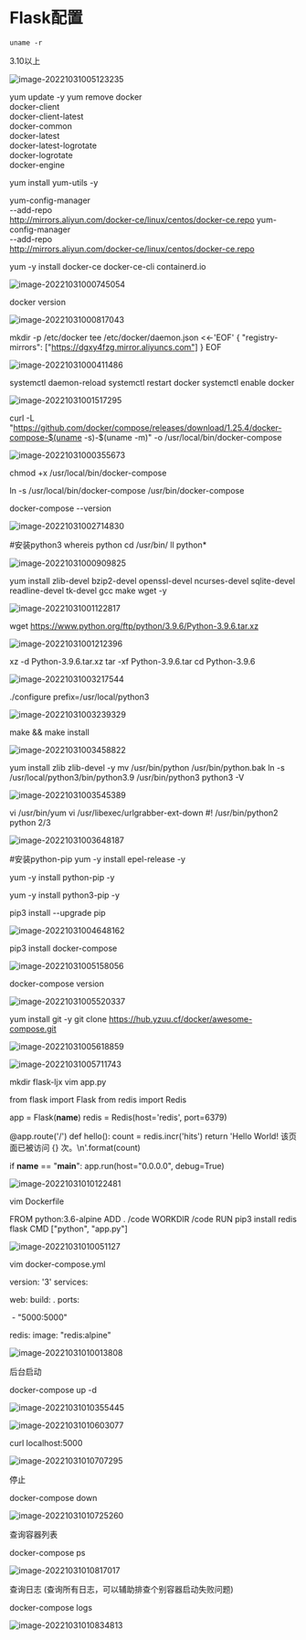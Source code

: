 # Flask配置



```
uname -r
```

3.10以上

![image-20221031005123235](C:\Users\sakura\AppData\Roaming\Typora\typora-user-images\image-20221031005123235.png)



yum update -y
yum remove docker \
                  docker-client \
                  docker-client-latest \
                  docker-common \
                  docker-latest \
                  docker-latest-logrotate \
                  docker-logrotate \
                  docker-engine



yum install  yum-utils -y

yum-config-manager \
    --add-repo \
    http://mirrors.aliyun.com/docker-ce/linux/centos/docker-ce.repo
	 yum-config-manager \
    --add-repo \
    http://mirrors.aliyun.com/docker-ce/linux/centos/docker-ce.repo

yum -y install docker-ce docker-ce-cli containerd.io

![image-20221031000745054](C:\Users\sakura\AppData\Roaming\Typora\typora-user-images\image-20221031000745054.png)



docker version

![image-20221031000817043](C:\Users\sakura\AppData\Roaming\Typora\typora-user-images\image-20221031000817043.png)



mkdir -p /etc/docker
tee /etc/docker/daemon.json <<-'EOF'
{
"registry-mirrors": ["https://dgxy4fzg.mirror.aliyuncs.com"]
}
EOF

![image-20221031000411486](C:\Users\sakura\AppData\Roaming\Typora\typora-user-images\image-20221031000411486.png)



systemctl daemon-reload
systemctl restart docker
systemctl enable docker

![image-20221031001517295](C:\Users\sakura\AppData\Roaming\Typora\typora-user-images\image-20221031001517295.png)



curl -L "https://github.com/docker/compose/releases/download/1.25.4/docker-compose-$(uname -s)-$(uname -m)" -o /usr/local/bin/docker-compose

![image-20221031000355673](C:\Users\sakura\AppData\Roaming\Typora\typora-user-images\image-20221031000355673.png)



 chmod +x /usr/local/bin/docker-compose

 ln -s /usr/local/bin/docker-compose /usr/bin/docker-compose

docker-compose --version

![image-20221031002714830](C:\Users\sakura\AppData\Roaming\Typora\typora-user-images\image-20221031002714830.png)



#安装python3
whereis python
cd /usr/bin/
ll python*

![image-20221031000909825](C:\Users\sakura\AppData\Roaming\Typora\typora-user-images\image-20221031000909825.png)



yum install zlib-devel bzip2-devel openssl-devel ncurses-devel sqlite-devel readline-devel tk-devel gcc make  wget -y

![image-20221031001122817](C:\Users\sakura\AppData\Roaming\Typora\typora-user-images\image-20221031001122817.png)



wget https://www.python.org/ftp/python/3.9.6/Python-3.9.6.tar.xz

![image-20221031001212396](C:\Users\sakura\AppData\Roaming\Typora\typora-user-images\image-20221031001212396.png)



xz -d Python-3.9.6.tar.xz
tar -xf Python-3.9.6.tar
cd Python-3.9.6

![image-20221031003217544](C:\Users\sakura\AppData\Roaming\Typora\typora-user-images\image-20221031003217544.png)



./configure prefix=/usr/local/python3

![image-20221031003239329](C:\Users\sakura\AppData\Roaming\Typora\typora-user-images\image-20221031003239329.png)



make && make install

![image-20221031003458822](C:\Users\sakura\AppData\Roaming\Typora\typora-user-images\image-20221031003458822.png)



yum install zlib zlib-devel -y
mv /usr/bin/python /usr/bin/python.bak
ln -s /usr/local/python3/bin/python3.9 /usr/bin/python3
python3 -V

![image-20221031003545389](C:\Users\sakura\AppData\Roaming\Typora\typora-user-images\image-20221031003545389.png)



vi /usr/bin/yum
vi /usr/libexec/urlgrabber-ext-down
#! /usr/bin/python2
python 2/3

![image-20221031003648187](C:\Users\sakura\AppData\Roaming\Typora\typora-user-images\image-20221031003648187.png)



#安装python-pip
yum -y install epel-release -y

yum -y install python-pip -y

yum -y install python3-pip -y

pip3 install --upgrade pip

![image-20221031004648162](C:\Users\sakura\AppData\Roaming\Typora\typora-user-images\image-20221031004648162.png)



pip3 install docker-compose

![image-20221031005158056](C:\Users\sakura\AppData\Roaming\Typora\typora-user-images\image-20221031005158056.png)



docker-compose version

![image-20221031005520337](C:\Users\sakura\AppData\Roaming\Typora\typora-user-images\image-20221031005520337.png)



yum install git -y
git clone https://hub.yzuu.cf/docker/awesome-compose.git

![image-20221031005618859](C:\Users\sakura\AppData\Roaming\Typora\typora-user-images\image-20221031005618859.png)

![image-20221031005711743](C:\Users\sakura\AppData\Roaming\Typora\typora-user-images\image-20221031005711743.png)



mkdir flask-ljx
vim app.py

from flask import Flask
from redis import Redis

app = Flask(__name__)
redis = Redis(host='redis', port=6379)

@app.route('/')
def hello():
    count = redis.incr('hits')
    return 'Hello World! 该页面已被访问 {} 次。\n'.format(count)

if __name__ == "__main__":
    app.run(host="0.0.0.0", debug=True)

![image-20221031010122481](C:\Users\sakura\AppData\Roaming\Typora\typora-user-images\image-20221031010122481.png)



vim Dockerfile

FROM python:3.6-alpine
ADD . /code
WORKDIR /code
RUN pip3 install redis flask
CMD ["python", "app.py"]

![image-20221031010051127](C:\Users\sakura\AppData\Roaming\Typora\typora-user-images\image-20221031010051127.png)




vim docker-compose.yml

version: '3'
services:

  web:
    build: .
    ports:

​	- "5000:5000"

  redis:
    image: "redis:alpine"

![image-20221031010013808](C:\Users\sakura\AppData\Roaming\Typora\typora-user-images\image-20221031010013808.png)



后台启动

docker-compose up -d

![image-20221031010355445](C:\Users\sakura\AppData\Roaming\Typora\typora-user-images\image-20221031010355445.png)

![image-20221031010603077](C:\Users\sakura\AppData\Roaming\Typora\typora-user-images\image-20221031010603077.png)



curl localhost:5000

![image-20221031010707295](C:\Users\sakura\AppData\Roaming\Typora\typora-user-images\image-20221031010707295.png)



停止

docker-compose down

![image-20221031010725260](C:\Users\sakura\AppData\Roaming\Typora\typora-user-images\image-20221031010725260.png)



查询容器列表

docker-compose ps

![image-20221031010817017](C:\Users\sakura\AppData\Roaming\Typora\typora-user-images\image-20221031010817017.png)



查询日志 (查询所有日志，可以辅助排查个别容器启动失败问题)

docker-compose logs

![image-20221031010834813](C:\Users\sakura\AppData\Roaming\Typora\typora-user-images\image-20221031010834813.png)